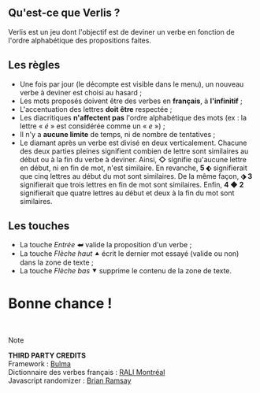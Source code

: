 ## Qu'est-ce que Verlis ?

Verlis est un jeu dont l'objectif est de deviner un verbe en fonction de l'ordre alphabétique des propositions faites.

## Les règles

- Une fois par jour (le décompte est visible dans le menu), un nouveau verbe à deviner est choisi au hasard ;
- Les mots proposés doivent être des verbes en <strong>français</strong>, à <strong>l'infinitif</strong> ;
- L'accentuation des lettres <strong>doit être</strong> respectée ;
- Les diacritiques <strong>n'affectent pas</strong> l'ordre alphabétique des mots (ex : la lettre &laquo; <em>é</em> &raquo; est considérée comme un &laquo; <em>e</em> &raquo;) ;
- Il n'y a <strong>aucune limite</strong> de temps, ni de nombre de tentatives ;
- Le diamant après un verbe est divisé en deux verticalement. Chacune des deux parties pleines signifient combien de lettre sont similaires au début ou à la fin du verbe à deviner. 
Ainsi, <strong>&#9671;</strong> signifie qu'aucune lettre en début, ni en fin de mot, n'est similaire. 
En revanche, <strong>5 &#11030;</strong> signifierait que cinq lettres au début du mot sont similaires. 
De la même façon, <strong>&#11031; 3</strong> signifierait que trois lettres en fin de mot sont similaires. 
Enfin, <strong>4 &#9670; 2</strong> signifierait que quatre lettres au début et deux à la fin du mot sont similaires.

## Les touches

- La touche <em>Entrée</em> &#11176; valide la proposition d'un verbe ;
- La touche <em>Flèche haut</em> &#11205; écrit le dernier mot essayé (valide ou non) dans la zone de texte ;
- La touche <em>Flèche bas</em> &#11206; supprime le contenu de la zone de texte.

# Bonne chance !

<br/>

> [!NOTE]
> __THIRD PARTY CREDITS__\
> Framework : [Bulma](https://bulma.io)\
> Dictionnaire des verbes français : [RALI Montréal](http://rali.iro.umontreal.ca/)\
> Javascript randomizer : [Brian Ramsay](https://github.com/BrianRamsay/Randomizer)